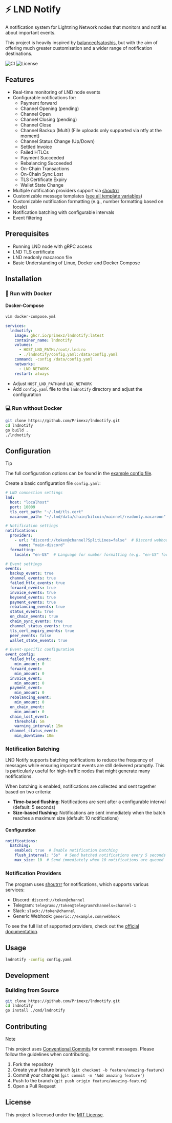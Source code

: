 # ⚡️ LND Notify

A notification system for Lightning Network nodes that monitors and notifies about important events.

This project is heavily inspired by [balanceofsatoshis](https://github.com/alexbosworth/balanceofsatoshis), but with the aim of offering much greater customisation and a wider range of notification destinations.

![CI](https://img.shields.io/github/actions/workflow/status/primexz/lndnotify/ci.yml)
![License](https://img.shields.io/github/license/primexz/lndnotify)


## Features

- Real-time monitoring of LND node events
- Configurable notifications for:
  - Payment forward
  - Channel Opening (pending)
  - Channel Open
  - Channel Closing (pending)
  - Channel Close
  - Channel Backup (Multi) (File uploads only supported via ntfy at the moment)
  - Channel Status Change (Up/Down)
  - Settled Invoice
  - Failed HTLCs
  - Payment Succeeded
  - Rebalancing Succeeded 
  - On-Chain Transactions
  - On-Chain Sync Lost
  - TLS Certificate Expiry
  - Wallet State Change
- Multiple notification providers support via [shoutrrr](https://github.com/nicholas-fedor/shoutrrr)
- Customizable message templates ([see all template variables](TEMPLATES.md))
- Customizable notification formatting (e.g., number formatting based on locale)
- Notification batching with configurable intervals
- Event filtering

## Prerequisites

- Running LND node with gRPC access
- LND TLS certificate
- LND readonly macaroon file
- Basic Understanding of Linux, Docker and Docker Compose

## Installation

### 🐳 Run with Docker

#### Docker-Compose

```bash
vim docker-compose.yml
```

```yaml
services:
  lndnotify:
    image: ghcr.io/primexz/lndnotify:latest
    container_name: lndnotify
    volumes:
      - HOST_LND_PATH:/root/.lnd:ro
      - ./lndnotify/config.yaml:/data/config.yaml
    command: -config /data/config.yaml
    networks:
      - LND_NETWORK
    restart: always
```

- Adjust ``HOST_LND_PATH``and ``LND_NETWORK``
- Add ``config.yaml`` file to the ``lndnotify`` directory and adjust the configuration

### 💻 Run without Docker
```bash
git clone https://github.com/Primexz/lndnotify.git
cd lndnotify
go build .
./lndnotify
```

## Configuration

> [!TIP] 
> The full configuration options can be found in the [example config file](config.example.yaml).

Create a basic configuration file `config.yaml`:

```yaml
# LND connection settings
lnd:
  host: "localhost"
  port: 10009
  tls_cert_path: "~/.lnd/tls.cert"
  macaroon_path: "~/.lnd/data/chain/bitcoin/mainnet/readonly.macaroon"

# Notification settings
notifications:
  providers:
    - url: "discord://token@channel?SplitLines=false"  # Discord webhook URL
      name: "main-discord"
  formatting:
    locale: "en-US"  # Language for number formatting (e.g. "en-US" for English, "de-DE" for German)

# Event settings
events:
  backup_events: true
  channel_events: true
  failed_htlc_events: true
  forward_events: true
  invoice_events: true
  keysend_events: true
  payment_events: true
  rebalancing_events: true
  status_events: true
  on_chain_events: true
  chain_sync_events: true
  channel_status_events: true
  tls_cert_expiry_events: true
  peer_events: false
  wallet_state_events: true

# Event-specific configuration
event_config:
  failed_htlc_event:
    min_amount: 0
  forward_event:
    min_amount: 0
  invoice_event:
    min_amount: 0
  payment_event:
    min_amount: 0
  rebalancing_event:
    min_amount: 0
  on_chain_event:
    min_amount: 0
  chain_lost_event:
    threshold: 5m 
    warning_interval: 15m 
  channel_status_event:
    min_downtime: 10m

```

### Notification Batching

LND Notify supports batching notifications to reduce the frequency of messages while ensuring important events are still delivered promptly. This is particularly useful for high-traffic nodes that might generate many notifications.

When batching is enabled, notifications are collected and sent together based on two criteria:
- **Time-based flushing**: Notifications are sent after a configurable interval (default: 5 seconds)
- **Size-based flushing**: Notifications are sent immediately when the batch reaches a maximum size (default: 10 notifications)

#### Configuration

```yaml
notifications:
  batching:
    enabled: true  # Enable notification batching
    flush_interval: "5s"  # Send batched notifications every 5 seconds
    max_size: 10  # Send immediately when 10 notifications are queued
```

### Notification Providers

The program uses [shoutrrr](https://github.com/nicholas-fedor/shoutrrr) for notifications, which supports various services:

- Discord: `discord://token@channel`
- Telegram: `telegram://token@telegram?channels=channel-1`
- Slack: `slack://token@channel`
- Generic Webhook: `generic://example.com/webhook`

To see the full list of supported providers, check out the [official documentation](https://shoutrrr.nickfedor.com/v0.10.1/services/overview/).

## Usage

```bash
lndnotify -config config.yaml
```

## Development

### Building from Source

```bash
git clone https://github.com/Primexz/lndnotify.git
cd lndnotify
go install ./cmd/lndnotify
```

## Contributing

> [!NOTE] 
> This project uses [Conventional Commits](https://www.conventionalcommits.org/en/v1.0.0/) for commit messages. Please follow the guidelines when contributing.

1. Fork the repository
2. Create your feature branch (`git checkout -b feature/amazing-feature`)
3. Commit your changes (`git commit -m 'Add amazing feature'`)
4. Push to the branch (`git push origin feature/amazing-feature`)
5. Open a Pull Request

## License

This project is licensed under the [MIT License](LICENSE).